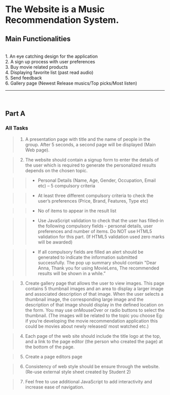 The Website is a **Music Recommendation System.**
==================================================

## Main Functionalities
<br>
  1.  An eye catching design for the application  <br>
  2.  A sign up process with user preferences  <br>
  3.  Buy movie related products <br>
  4.  Displaying favorite list (past read audio) <br>   
  5.  Send feedback   <br>
  6.  Gallery page (Newest Release musics/Top picks/Most listen)  <br>
<hr>
<br>

## Part A

### **All Tasks**

> 1.  A presentation page with title and the name of people in the group. After 5 seconds, a second page will be displayed (Main Web page).

> 2.  The website should contain a signup form to enter the details of the user which is required to generate the personalized results depends on the chosen topic. 

>> *   Personal Details (Name, Age, Gender, Occupation, Email etc) – 5 compulsory criteria

>> *  At least three different compulsory criteria to check the user’s preferences (Price, Brand, Features, Type etc)

>> *  No of items to appear in the result list

>> *  Use JavaScript validation to check that the user has filled-in the following compulsory fields - personal details, user preferences and number of items. Do NOT use HTML5 validation for this part. (If HTML5 validation used zero marks will be awarded)

>> * If all compulsory fields are filled an alert should be generated to indicate the information submitted successfully. The pop up summary should contain "Dear Anna, Thank you for using MovieLens, The recommended results will be shown in a while.”

> 3.  Create gallery page that allows the user to view images. This page contains 5 thumbnail images and an area to display a larger image and associated description of that image. When the user selects a thumbnail image, the corresponding large image and the description of that image should display in the defined location on the form. You may use onMouseOver or radio buttons to select the thumbnail. (The images will be related to the topic you choose Eg: if you’re developing the movie recommendation application this could be movies about newly released/ most watched etc.)
 
> 4.  Each page of the web site should include the title logo at the top, and a link to the page editor (the person who created the page) at the bottom of the page.

> 5.  Create a page editors page

> 6.  Consistency of web style should be ensure through the website. (Re-use external style sheet created by Student 2)

> 7.  Feel free to use additional JavaScript to add interactivity and increase ease of navigation.


